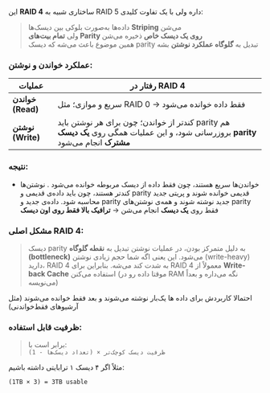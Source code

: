
این **RAID 4** ساختاری شبیه به RAID 5 داره ولی با یک تفاوت کلیدی:

> داده‌ها به‌صورت بلوکی بین دیسک‌ها **Striping** می‌شن  
> ولی **تمام بیت‌های Parity روی یک دیسک خاص** ذخیره می‌شن  
> همین موضوع باعث می‌شه که دیسک parity تبدیل به **گلوگاه عملکرد نوشتن** بشه
### عملکرد خواندن و نوشتن:

| عملیات            | رفتار در RAID 4                                                                                                              |
| ----------------- | ---------------------------------------------------------------------------------------------------------------------------- |
| **خواندن (Read)** | سریع و موازی؛ مثل RAID 0 → فقط داده خوانده می‌شود                                                                            |
| **نوشتن (Write)** | کندتر از خواندن؛ چون برای هر نوشتن باید parity هم بروزرسانی شود، و این عملیات همگی روی **یک دیسک parity مشترک** انجام می‌شود |
### نتیجه:

- خواندن‌ها سریع هستند، چون فقط داده از دیسک مربوطه خوانده می‌شود . نوشتن‌ها کندتر هستند، چون باید داده‌ی قدیمی و parity قدیمی خوانده شوند و پریتی جدید محاسبه شود. داده‌ی جدید و parity جدید نوشته شوند و همه‌ی نوشتن‌های parity فقط روی **یک دیسک** انجام می‌شن → **ترافیک بالا فقط روی اون دیسک**
### مشکل اصلی RAID 4:

> دیسک parity به دلیل متمرکز بودن، در عملیات نوشتن تبدیل به **نقطه گلوگاه (bottleneck)** می‌شود. این یعنی اگه شما حجم زیادی نوشتن (write-heavy) دارید، RAID 4 به شدت کند می‌شه. بنابراین برای RAID 4 معمولاً از **Write-back Cache** استفاده می‌کنن (موقتا داده رو در RAM نگه می‌داره و بعداً می‌نویسه)

احتمالا کاربردش برای داده ها یک‌بار نوشته می‌شوند و بعد فقط خوانده می‌شوند (مثل آرشیوهای فقط‌خواندنی)
### ظرفیت قابل استفاده:

> برابر است با:  
> `ظرفیت دیسک کوچک‌تر × (تعداد دیسک‌ها - 1)`

مثلاً اگر ۴ دیسک ۱ ترابایتی داشته باشیم:

`(1TB × 3) = 3TB usable`
